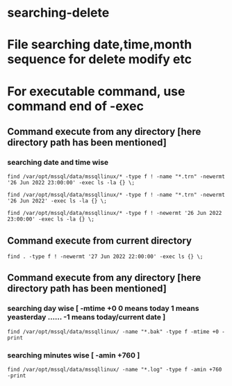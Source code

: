 # searching-delete

# File searching date,time,month sequence for delete modify etc

# For executable command, use command end of -exec 

## Command execute from any directory [here directory path has been mentioned] 

### searching date and time wise

    find /var/opt/mssql/data/mssqllinux/* -type f ! -name "*.trn" -newermt '26 Jun 2022 23:00:00' -exec ls -la {} \;
    
    find /var/opt/mssql/data/mssqllinux/* -type f ! -name "*.trn" -newermt '26 Jun 2022' -exec ls -la {} \;

    find /var/opt/mssql/data/mssqllinux/* -type f ! -newermt '26 Jun 2022 23:00:00' -exec ls -la {} \;
    
## Command execute from current directory

    find . -type f ! -newermt '27 Jun 2022 22:00:00' -exec ls {} \;
    
## Command execute from any directory [here directory path has been mentioned] 

### searching day wise [ -mtime +0  0 means today 1 means yeasterday ...... -1 means today/current date ]

    find /var/opt/mssql/data/mssqllinux/ -name "*.bak" -type f -mtime +0 -print
    
### searching minutes wise [ -amin +760 ]

    find /var/opt/mssql/data/mssqllinux/ -name "*.log" -type f -amin +760 -print
